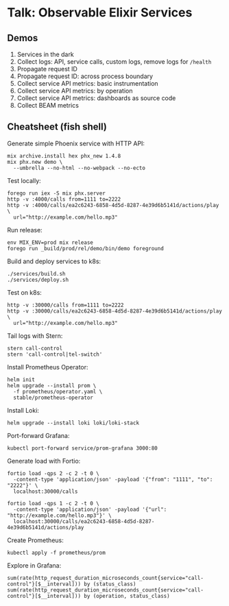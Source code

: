 Talk: Observable Elixir Services
================================

## Demos

1. Services in the dark
2. Collect logs: API, service calls, custom logs, remove logs for `/health`
3. Propagate request ID
4. Propagate request ID: across process boundary
5. Collect service API metrics: basic instrumentation
6. Collect service API metrics: by operation
7. Collect service API metrics: dashboards as source code
8. Collect BEAM metrics

## Cheatsheet (fish shell)

Generate simple Phoenix service with HTTP API:

```
mix archive.install hex phx_new 1.4.8
mix phx.new demo \
  --umbrella --no-html --no-webpack --no-ecto
```

Test locally:
```
forego run iex -S mix phx.server
http -v :4000/calls from=1111 to=2222
http -v :4000/calls/ea2c6243-6858-4d5d-8287-4e39d6b5141d/actions/play \
  url="http://example.com/hello.mp3"
```

Run release: 
```
env MIX_ENV=prod mix release
forego run _build/prod/rel/demo/bin/demo foreground
```

Build and deploy services to k8s:
```
./services/build.sh
./services/deploy.sh
```

Test on k8s:
```
http -v :30000/calls from=1111 to=2222
http -v :30000/calls/ea2c6243-6858-4d5d-8287-4e39d6b5141d/actions/play \
  url="http://example.com/hello.mp3"
```

Tail logs with Stern:
```
stern call-control
stern 'call-control|tel-switch'
```

Install Prometheus Operator:
```
helm init
helm upgrade --install prom \
  -f prometheus/operator.yaml \
  stable/prometheus-operator
```

Install Loki:
```
helm upgrade --install loki loki/loki-stack
```

Port-forward Grafana:
```
kubectl port-forward service/prom-grafana 3000:80
```

Generate load with Fortio:
```
fortio load -qps 2 -c 2 -t 0 \
  -content-type 'application/json' -payload '{"from": "1111", "to": "2222"}' \
  localhost:30000/calls

fortio load -qps 1 -c 2 -t 0 \
  -content-type 'application/json' -payload '{"url": "http://example.com/hello.mp3"}' \
  localhost:30000/calls/ea2c6243-6858-4d5d-8287-4e39d6b5141d/actions/play
```

Create Prometheus:
```
kubectl apply -f prometheus/prom
```

Explore in Grafana:
```
sum(rate(http_request_duration_microseconds_count{service="call-control"}[$__interval])) by (status_class)
sum(rate(http_request_duration_microseconds_count{service="call-control"}[$__interval])) by (operation, status_class)
```

